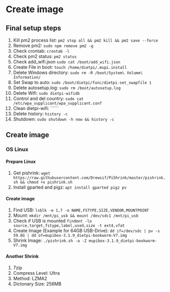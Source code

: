 # Create image

## Final setup steps

1. Kill pm2 process list: ```pm2 stop all && pm2 kill && pm2 save --force```
1. Remove pm2: ```sudo npm remove pm2 -g```
1. Check crontab: ```crontab -l```
1. Check pm2 status: ```pm2 status```
1. Check add_wifi.json ```sudo cat /boot/add_wifi.json```
1. Create File in boot: ```touch /home/dietpi/.mupi.install```
1. Delete Windows directory: ```sudo rm -R /boot/System\ Volume\ Information/```
1. Set Swap to auto: ```sudo /boot/dietpi/func/dietpi-set_swapfile 1```
1. Delete autosetup.log: ```sudo rm /boot/autosetup.log```
1. Delete Wifi: ```sudo dietpi-wifidb```
1. Control and del country: ```sudo cat /etc/wpa_supplicant/wpa_supplicant.conf```
1. Clean dietpi-wifi: ``````
1. Delete history: ```history -c```
1. Shutdown: ```sudo shutdown -h now && history -c```

## Create image

### OS Linux

#### Prepare Linux

1. Get pishrink:
```wget https://raw.githubusercontent.com/Drewsif/PiShrink/master/pishrink.sh && chmod +x pishrink.sh```
1. Install gparted and pigz:
```apt install gparted pigz pv```

#### Create image

1. Find USB:
```lsblk -e 1,7 -o NAME,FSTYPE,SIZE,VENDOR,MOUNTPOINT```
1. Mount: ```mkdir /mnt/pi_usb && mount /dev/sdc1 /mnt/pi_usb```
1. Check if USB is mounted ```findmnt -lo source,target,fstype,label,used,size -t ext4,vfat```
1. Create Image (Example for 64GB USB-Drive):
```dd if=/dev/sdc | pv -s 59.8G | dd of=mupibox-3.1.9_dietpi-bookworm-V7.img```
1. Shrink Image:
```./pishrink.sh -a -Z mupibox-3.1.9_dietpi-bookworm-V7.img```

#### Another Shrink

1. 7zip
1. Compress Level: Ultra
1. Method: LZMA2
1. Dictonary Size: 256MB